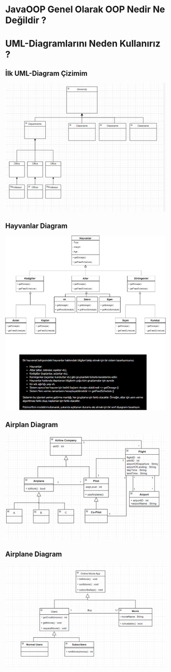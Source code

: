 # JavaOOP Genel Olarak OOP Nedir Ne Değildir ? 
# UML-Diagramlarını Neden Kullanırız ?

## İlk UML-Diagram Çizimim
![alt](https://github.com/hasandgursoy/JavaOOP/blob/main/src/Diagram/uni.png)

## Hayvanlar Diagram
![alt](https://github.com/hasandgursoy/JavaOOP/blob/main/src/Diagram/Animals.drawio.png)

## Airplan Diagram
![alt](https://github.com/hasandgursoy/JavaOOP/blob/main/src/Diagram/FlightManagementClassDiagram.png)

## Airplane Diagram
![alt](https://github.com/hasandgursoy/JavaOOP/blob/main/src/Diagram/MovieSystem.png)
